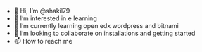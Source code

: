 - 👋 Hi, I’m @shakil79
- 👀 I’m interested in e learning 
- 🌱 I’m currently learning open edx wordpress and bitnami
- 💞️ I’m looking to collaborate on installations and getting started
- 📫 How to reach me 

<!---
shakil79/shakil79 is a ✨ special ✨ repository because its `README.md` (this file) appears on your GitHub profile.
You can click the Preview link to take a look at your changes.
--->
